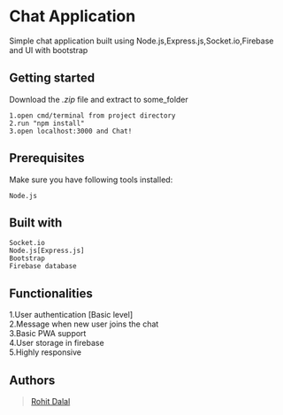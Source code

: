 # Chat Application
 Simple chat application built using Node.js,Express.js,Socket.io,Firebase and UI with bootstrap

## Getting started
Download the _.zip_ file and extract to some_folder
```
1.open cmd/terminal from project directory
2.run "npm install"
3.open localhost:3000 and Chat!
```

## Prerequisites
Make sure you have following tools installed:
```
Node.js
```

## Built with
```
Socket.io
Node.js[Express.js]
Bootstrap
Firebase database
```
## Functionalities
1.User authentication [Basic level] <br/>
2.Message when new user joins the chat <br/>
3.Basic PWA support <br/>
4.User storage in firebase <br/>
5.Highly responsive <br/>


## Authors
>[Rohit Dalal](https://www.linkedin.com/in/rohit-dalal-61330116b/)